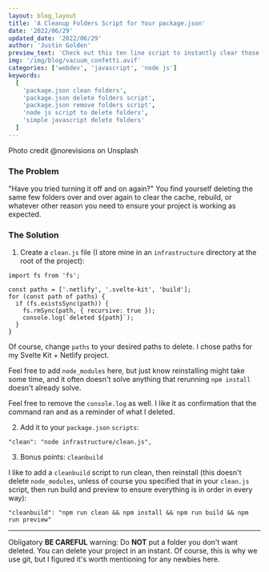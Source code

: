 ```yaml
---
layout: blog_layout
title: 'A Cleanup Folders Script for Your package.json'
date: '2022/06/29'
updated_date: '2022/06/29'
author: 'Justin Golden'
preview_text: 'Check out this ten line script to instantly clear those pesky build folders'
img: '/img/blog/vacuum_confetti.avif'
categories: ['webdev', 'javascript', 'node js']
keywords:
  [
    'package.json clean folders',
    'package.json delete folders script',
    'package.json remove folders script',
    'node js script to delete folders',
    'simple javascript delete folders'
  ]
---
```


<img src="/img/blog/vacuum_confetti.avif" alt="">
<figcaption>Photo credit @norevisions on Unsplash</figcaption>

### The Problem

"Have you tried turning it off and on again?" You find yourself deleting the same few folders over and over again to clear the cache, rebuild, or whatever other reason you need to ensure your project is working as expected.

### The Solution

1. Create a `clean.js` file (I store mine in an `infrastructure` directory at the root of the project):

```
import fs from 'fs';

const paths = ['.netlify', '.svelte-kit', 'build'];
for (const path of paths) {
  if (fs.existsSync(path)) {
    fs.rmSync(path, { recursive: true });
    console.log(`deleted ${path}`);
  }
}
```

Of course, change `paths` to your desired paths to delete. I chose paths for my Svelte Kit + Netlify project.

Feel free to add `node_modules` here, but just know reinstalling might take some time, and it often doesn't solve anything that rerunning `npm install` doesn't already solve.

Feel free to remove the `console.log` as well. I like it as confirmation that the command ran and as a reminder of what I deleted.

2. Add it to your `package.json` `scripts`:

`"clean": "node infrastructure/clean.js",`

3. Bonus points: `cleanbuild`

I like to add a `cleanbuild` script to run clean, then reinstall (this doesn't delete `node_modules`, unless of course you specified that in your `clean.js` script, then run build and preview to ensure everything is in order in every way):

`"cleanbuild": "npm run clean && npm install && npm run build && npm run preview"`

---

Obligatory **BE CAREFUL** warning: Do **NOT** put a folder you don't want deleted. You can delete your project in an instant. Of course, this is why we use git, but I figured it's worth mentioning for any newbies here.
